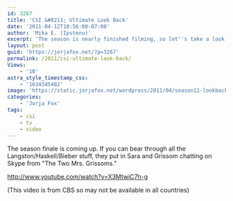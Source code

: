 ```yaml
---
id: 3267
title: 'CSI &#8211; Ultimate Look Back'
date: '2011-04-12T18:56:00-07:00'
author: 'Mika E. (Ipstenu)'
excerpt: 'The season is nearly finished filming, so let''s take a look back before we watch the finale in May!'
layout: post
guid: 'https://jorjafox.net/?p=3267'
permalink: /2011/csi-ultimate-look-back/
Views:
    - '10'
astra_style_timestamp_css:
    - '1634345482'
image: 'https://static.jorjafox.net/wordpress/2011/04/season11-lookback.jpg'
categories:
    - 'Jorja Fox'
tags:
    - csi
    - tv
    - video
---
```


The season finale is coming up.  If you can bear through all the Langston/Haskell/Bieber stuff, they put in Sara and Grissom chatting on Skype from "The Two Mrs. Grissoms."

http://www.youtube.com/watch?v=X3MtwiC7h-g

(This video is from CBS so may not be available in all countries)